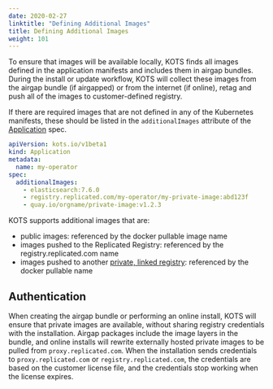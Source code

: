 ```yaml
---
date: 2020-02-27
linktitle: "Defining Additional Images"
title: Defining Additional Images
weight: 101
---
```


To ensure that images will be available locally, KOTS finds all images defined in the application manifests and includes them in airgap bundles. During the install or update workflow, KOTS will collect these images from the airgap bundle (if airgapped) or from the internet (if online), retag and push all of the images to customer-defined registry.

If there are required images that are not defined in any of the Kubernetes manifests, these should be listed in the `additionalImages` attribute of the [Application](/reference/v1beta1/application/) spec.

```yaml
apiVersion: kots.io/v1beta1
kind: Application
metadata:
  name: my-operator
spec:
  additionalImages:
    - elasticsearch:7.6.0
    - registry.replicated.com/my-operator/my-private-image:abd123f
    - quay.io/orgname/private-image:v1.2.3
```

KOTS supports additional images that are:

- public images: referenced by the docker pullable image name
- images pushed to the Replicated Registry: referenced by the registry.replicated.com name
- images pushed to another [private, linked registry](https://kots.io/vendor/packaging/private-images/): referenced by the docker pullable name

## Authentication

When creating the airgap bundle or performing an online install, KOTS will ensure that private images are available, without sharing registry credentials with the installation. Airgap packages include the image layers in the bundle, and online installs will rewrite externally hosted private images to be pulled from `proxy.replicated.com`. When the installation sends credentials to `proxy.replicated.com` or `registry.replicated.com`, the credentials are based on the customer license file, and the credentials stop working when the license expires.

